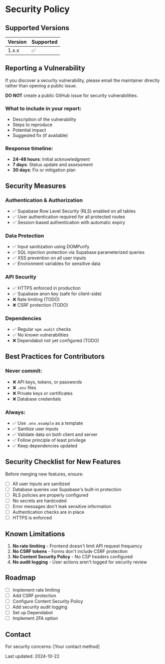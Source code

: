 # Security Policy

## Supported Versions

| Version | Supported          |
| ------- | ------------------ |
| 1.x.x   | :white_check_mark: |

## Reporting a Vulnerability

If you discover a security vulnerability, please email the maintainer directly rather than opening a public issue.

**DO NOT** create a public GitHub issue for security vulnerabilities.

### What to include in your report:

- Description of the vulnerability
- Steps to reproduce
- Potential impact
- Suggested fix (if available)

### Response timeline:

- **24-48 hours**: Initial acknowledgment
- **7 days**: Status update and assessment
- **30 days**: Fix or mitigation plan

## Security Measures

### Authentication & Authorization
- ✅ Supabase Row Level Security (RLS) enabled on all tables
- ✅ User authentication required for all protected routes
- ✅ Session-based authentication with automatic expiry

### Data Protection
- ✅ Input sanitization using DOMPurify
- ✅ SQL injection protection via Supabase parameterized queries
- ✅ XSS prevention on all user inputs
- ✅ Environment variables for sensitive data

### API Security
- ✅ HTTPS enforced in production
- ✅ Supabase anon key (safe for client-side)
- ❌ Rate limiting (TODO)
- ❌ CSRF protection (TODO)

### Dependencies
- ✅ Regular `npm audit` checks
- ✅ No known vulnerabilities
- ❌ Dependabot not yet configured (TODO)

## Best Practices for Contributors

### Never commit:
- ❌ API keys, tokens, or passwords
- ❌ `.env` files
- ❌ Private keys or certificates
- ❌ Database credentials

### Always:
- ✅ Use `.env.example` as a template
- ✅ Sanitize user inputs
- ✅ Validate data on both client and server
- ✅ Follow principle of least privilege
- ✅ Keep dependencies updated

## Security Checklist for New Features

Before merging new features, ensure:

- [ ] All user inputs are sanitized
- [ ] Database queries use Supabase's built-in protection
- [ ] RLS policies are properly configured
- [ ] No secrets are hardcoded
- [ ] Error messages don't leak sensitive information
- [ ] Authentication checks are in place
- [ ] HTTPS is enforced

## Known Limitations

1. **No rate limiting** - Frontend doesn't limit API request frequency
2. **No CSRF tokens** - Forms don't include CSRF protection
3. **No Content Security Policy** - No CSP headers configured
4. **No audit logging** - User actions aren't logged for security review

## Roadmap

- [ ] Implement rate limiting
- [ ] Add CSRF protection
- [ ] Configure Content Security Policy
- [ ] Add security audit logging
- [ ] Set up Dependabot
- [ ] Implement 2FA option

## Contact

For security concerns: [Your contact method]

Last updated: 2024-10-22
